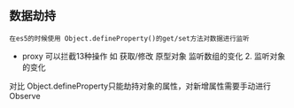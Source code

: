 ## 数据劫持
    在es5的时候使用 Object.defineProperty()的get/set方法对数据进行监听
- proxy 可以拦截13种操作 如 获取/修改 原型对象
    监听数组的变化
    2. 监听对象的变化



对比
Object.defineProperty只能劫持对象的属性，对新增属性需要手动进行 Observe
